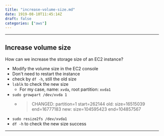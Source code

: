 ```yaml
---
title: "increase-volume-size.md"
date: 1919-08-10T11:45:14Z
draft: false
categories: ["aws"]
---
```




---

## Increase volume size

How can we increase the storage size of an EC2 instance?

* Modify the volume size in the EC2 console
* Don't need to restart the instance
* check by `df -h`, still the old size
* `lsblk` to check the new size
  * For my case, name: `xvda`, root partition: `xvda1`
* `sudo growpart /dev/xvda 1`
  * > CHANGED: partition=1 start=262144 old: size=16515039 end=16777183 new: size=104595423 end=104857567
* `sudo resize2fs /dev/xvda1`
* `df -h` to check the new size success

---


